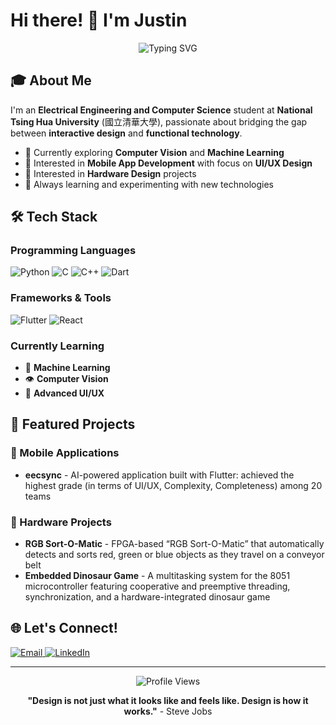 # Hi there! 👋 I'm Justin

<div align="center">
  <img src="https://readme-typing-svg.herokuapp.com?font=Fira+Code&pause=1000&color=36BCF7&center=true&vCenter=true&width=435&lines=EECS+Student+%40+NTHU;App+Developer+%26+Designer;Hardware+Enthusiast;AI%2FML+Learner" alt="Typing SVG" />
</div>

## 🎓 About Me

I'm an **Electrical Engineering and Computer Science** student at **National Tsing Hua University** (國立清華大學), passionate about bridging the gap between **interactive design** and **functional technology**.

- 🔭 Currently exploring **Computer Vision** and **Machine Learning**
- 📱 Interested in **Mobile App Development** with focus on **UI/UX Design**
- 🔧 Interested in **Hardware Design** projects
- 🌱 Always learning and experimenting with new technologies

## 🛠️ Tech Stack

### Programming Languages
<p align="left">
  <img src="https://img.shields.io/badge/Python-3776AB?style=for-the-badge&logo=python&logoColor=white" alt="Python"/>
  <img src="https://img.shields.io/badge/C-00599C?style=for-the-badge&logo=c&logoColor=white" alt="C"/>
  <img src="https://img.shields.io/badge/C++-00599C?style=for-the-badge&logo=cplusplus&logoColor=white" alt="C++"/>
  <img src="https://img.shields.io/badge/Dart-0175C2?style=for-the-badge&logo=dart&logoColor=white" alt="Dart"/>
</p>

### Frameworks & Tools
<p align="left">
  <img src="https://img.shields.io/badge/Flutter-02569B?style=for-the-badge&logo=flutter&logoColor=white" alt="Flutter"/>
  <img src="https://img.shields.io/badge/React-20232A?style=for-the-badge&logo=react&logoColor=61DAFB" alt="React"/>
</p>

### Currently Learning
- 🤖 **Machine Learning**
- 👁️ **Computer Vision** 
- 🎨 **Advanced UI/UX** 

## 🚀 Featured Projects

### 📱 Mobile Applications
- **eecsync** - AI-powered application built with Flutter: achieved the highest grade (in terms of UI/UX, Complexity, Completeness) among 20 teams

### 🔧 Hardware Projects
- **RGB Sort-O-Matic** - FPGA-based “RGB Sort-O-Matic” that automatically detects and sorts red, green or blue objects as they travel on a conveyor belt
- **Embedded Dinosaur Game** - A multitasking system for the 8051 microcontroller featuring cooperative and preemptive threading, synchronization, and a hardware-integrated dinosaur game

## 🌐 Let's Connect!

<p align="left">
  <a href="mailto:jthiadi@gmail.com">
    <img src="https://img.shields.io/badge/Email-D14836?style=for-the-badge&logo=gmail&logoColor=white" alt="Email"/>
  </a>
  <a href="https://linkedin.com/in/justinthiadi">
    <img src="https://img.shields.io/badge/LinkedIn-0077B5?style=for-the-badge&logo=linkedin&logoColor=white" alt="LinkedIn"/>
  </a>
</p>

---

<div align="center">
  <img src="https://komarev.com/ghpvc/?username=YOUR_USERNAME&color=blueviolet&style=flat-square&label=Profile+Views" alt="Profile Views"/>
</div>

<div align="center">
  
  **"Design is not just what it looks like and feels like. Design is how it works."** - Steve Jobs
  
</div>
